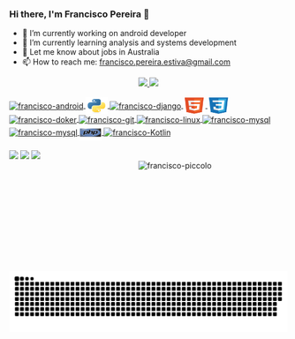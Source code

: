 ### Hi there, I'm Francisco Pereira 👋

- 🔭 I’m currently working on android developer 
- 🌱 I’m currently learning analysis and systems development
- 💬 Let me know about jobs in Australia
- 📫 How to reach me: francisco.pereira.estiva@gmail.com

<div align="center">
  <a href="https://github.com/franciscopereira32">
  <img height="180em" src="https://github-readme-stats.vercel.app/api?username=franciscopereira32&show_icons=true&theme=blue-green&include_all_commits=true&count_private=true"/>
  <img height="180em" src="https://github-readme-stats.vercel.app/api/top-langs/?username=franciscopereira32&layout=compact&langs_count=7&theme=blue-green"/>
</div>
  
  </div>
<div style="display: inline_block"><br>
  
  <img align="center" alt="francisco-android" height="30" width="40" src="https://cdn.jsdelivr.net/gh/devicons/devicon/icons/android/android-original.svg" >
  <img align="center" alt="francisco-Python" height="30" width="40" src="https://raw.githubusercontent.com/devicons/devicon/master/icons/python/python-original.svg">
  <img align="center" alt="francisco-django" height="30" width="40" src="https://cdn.jsdelivr.net/gh/devicons/devicon/icons/django/django-plain.svg" >          
  <img align="center" alt="francisco-HTML" height="30" width="40" src="https://raw.githubusercontent.com/devicons/devicon/master/icons/html5/html5-original.svg">
  <img align="center" alt="francisco-CSS" height="30" width="40" src="https://raw.githubusercontent.com/devicons/devicon/master/icons/css3/css3-original.svg">
  <img align="center" alt="francisco-doker" height="30" width="40" src="https://cdn.jsdelivr.net/gh/devicons/devicon/icons/docker/docker-original-wordmark.svg" />
  <img align="center" alt="francisco-git" height="30" width="40" src="https://cdn.jsdelivr.net/gh/devicons/devicon/icons/git/git-original.svg" />
  <img align="center" alt="francisco-linux" height="30" width="40" src="https://cdn.jsdelivr.net/gh/devicons/devicon/icons/linux/linux-original.svg" />
  <img align="center" alt="francisco-mysql" height="30" width="40" src="https://cdn.jsdelivr.net/gh/devicons/devicon/icons/mysql/mysql-original.svg" />
  <img align="center" alt="francisco-mysql" height="30" width="40" src="https://cdn.jsdelivr.net/gh/devicons/devicon/icons/java/java-original.svg" />
   <img align="center" alt="francisco-PHP" height="30" width="40" src="https://raw.githubusercontent.com/devicons/devicon/master/icons/php/php-original.svg">
   <img align="center" alt="francisco-Kotlin" height="30" width="40" src=https://upload.wikimedia.org/wikipedia/commons/0/06/Kotlin_Icon.svg">
  </div><br>
  
  <div> 
    <a href="https://www.linkedin.com/in/francisco-pereira-a8799612b/" target="_blank"><img src="https://img.shields.io/badge/-LinkedIn-%230077B5?style=for-the-badge&logo=linkedin&logoColor=white" target="_blank"></a> 
  <a href="https://www.instagram.com/franciscopereiramtb/" target="_blank"><img src="https://img.shields.io/badge/-Instagram-%23E4405F?style=for-the-badge&logo=instagram&logoColor=white" target="_blank"></a>
   <a href = "mailto:francisco.pereira.estiva@gmail.com"><img src="https://img.shields.io/badge/-Gmail-%23333?style=for-the-badge&logo=gmail&logoColor=white" target="_blank"></a><br>
  
<img align="right" alt="francisco-piccolo" height="200" width="270" src="https://cdn.discordapp.com/attachments/1004081079751290961/1004087152277209096/CAra.gif" >

  
 ![Snake animation](https://github.com/franciscopereira32/franciscopereira32/blob/output/github-contribution-grid-snake.svg)
 </div>
 
